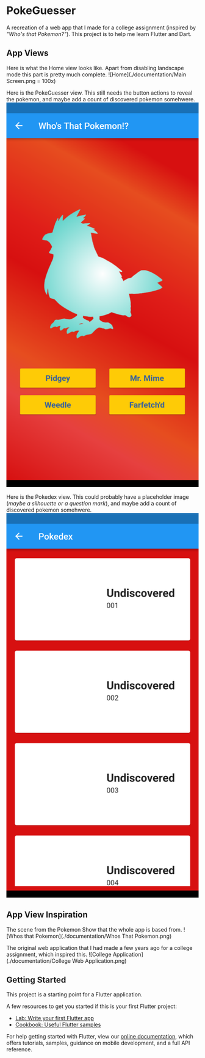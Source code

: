 # PokeGuesser

A recreation of a web app that I made for a college assignment (inspired by *"Who's that Pokemon?"*).
This project is to help me learn Flutter and Dart.


## App Views

Here is what the Home view looks like. Apart from disabling landscape mode this part is pretty much complete.
![Home](./documentation/Main Screen.png = 100x)

Here is the PokeGuesser view. This still needs the button actions to reveal the pokemon, and maybe add a count of discovered pokemon somehwere.
![PokeGuesser](./documentation/PokeGuesser.png)

Here is the Pokedex view. This could probably have a placeholder image (*maybe a silhouette or a question mark*), and maybe add a count of discovered pokemon somehwere.
![Pokedex](./documentation/Pokedex.png)


## App View Inspiration

The scene from the Pokemon Show that the whole app is based from.
![Whos that Pokemon](./documentation/Whos That Pokemon.png)

The original web application that I had made a few years ago for a college assignment, which inspired this.
![College Application](./documentation/College Web Application.png)


## Getting Started

This project is a starting point for a Flutter application.

A few resources to get you started if this is your first Flutter project:

- [Lab: Write your first Flutter app](https://flutter.dev/docs/get-started/codelab)
- [Cookbook: Useful Flutter samples](https://flutter.dev/docs/cookbook)

For help getting started with Flutter, view our
[online documentation](https://flutter.dev/docs), which offers tutorials,
samples, guidance on mobile development, and a full API reference.
